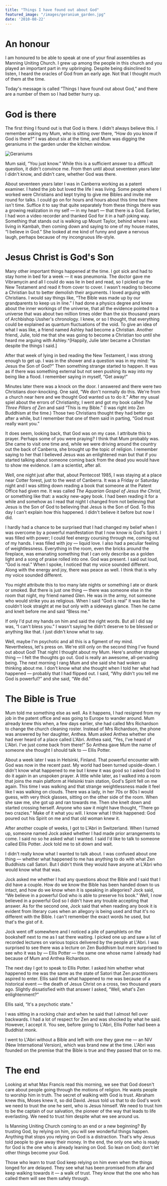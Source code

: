 ```yaml
---
title: "Things I have found out about God"
featured_image: "/images/geranium_garden.jpg"
date: '2010-08-22'
---
```



# An honour

I am honoured to be able to speak at one of your final assemblies as Manning Uniting Church. I grew up among the people in this church and you played an important part in my upbringing. Despite being disinclined to listen, I heard the oracles of God from an early age. Not that I thought much of them at the time.

Today's message is called “Things I have found out about God,” and there are a number of them so I had better hurry up.

# God is there

The first thing I found out is that God is there. I didn't always believe this. I remember asking my Mum, who is sitting over there, “How do you know if God is there?” I was about six at the time, and Mum was digging the geraniums in the garden under the kitchen window.

![Geraniums](/images/geranium_garden.jpg)

Mum said, “You just know.” While this is a sufficient answer to a difficult question, it didn't convince me. From then until about seventeen years later I didn't know, and didn't care, whether God was there.

About seventeen years later I was in Canberra working as a patent examiner. I hated the job but loved the life I was living. Some people where I worked were Christians and kept trying to give me Bibles and invite me round for talks. I could go on for hours and hours about this time but there isn't time. Suffice it to say that quite separately from these things there was a growing realization in my self — in my heart — that there is a God. Earlier, I had won a video recorder and thanked God for it in a half-joking way. Something that stands out is walking up Mount Taylor, behind where I was living in Kambah, then coming down and saying to one of my house mates, “I believe in God.” She looked at me kind of funny and gave a nervous laugh, perhaps because of my incongruous life-style.

# Jesus Christ is God's Son

Many other important things happened at the time. I got sick and had to stay home in bed for a week — it was pneumonia. The doctor gave me Vibramycin and all I could do was lie in bed and read, so I picked up the New Testament and read it from cover to cover. I wasn't reading to become a Christian but to better demolish their arguments. I loved arguing with Christians. I would say things like, “The Bible was made up by our grandparents to keep us in line.” I had done a physics degree and knew about the inner workings of the universe, that all the evidence pointed to a universe that was about two million times older than the six thousand years of Archbishop Ussher's chronology. I knew, or so I thought, that everything could be explained as quantum fluctuations of the void. To give an idea of what I was like, a friend named Ashley had become a Christian. Another friend, Julie, told me that she was going to become a Christian too until she heard me arguing with Ashley.^[Happily, Julie later became a Christian despite the things I said.]

After that week of lying in bed reading the New Testament, I was strong enough to get up. I was in the shower and a question was in my mind: “Is Jesus the Son of God?” Then something strange started to happen. It was as if there was something external but not seen pushing its way into my being like a flood. I remember saying in myself, “Get away!”

Minutes later there was a knock on the door. I answered and there were two Christians door-knocking. One said, “We don't normally do this. We're from a church near here and we thought God wanted us to do it.” After my usual spiel about the errors of Christianity, I went and got my book called *The Three Pillars of Zen* and said “This is my Bible.” (I was right into Zen Buddhism at the time.) Those two Christians thought they had better go after a while, but I remember that one of them said in parting, “God must really want you.”

It does seem, looking back, that God was on my case. I attribute this to prayer. Perhaps some of you were praying? I think that Mum probably was. She came to visit one time and, while we were driving around the country out the back of Canberra, she brought up the topic of religion. I remember saying to her that I believed Jesus was an enlightened man but that if you started talking about someone coming back from the dead you would have to show me evidence. I am a scientist, after all.

Well, one night just after that, about Pentecost 1985, I was staying at a place near Cotter forest, just to the west of Canberra. It was a Friday or Saturday night and I was sitting down reading a book that someone at the Patent Office had given me. It was called *The Aquarian Gospel of Jesus the Christ*, or something like that: a wacky new-agey book. I had been reading it for a while and somehow as I read that night I changed from not believing that Jesus is the Son of God to believing that Jesus is the Son of God. To this day I can't explain how this happened. I didn't believe it before but now I did.

I hardly had a chance to be surprised that I had changed my belief when I was overcome by a powerful manifestation that I now know is God's Spirit. I was filled with power; I could feel energy coursing through me, coming out of my hands. I was filled with joy — liquid love. I also had a peculiar feeling of weightlessness. Everything in the room, even the bricks around the fireplace, was emanating something that I can only describe as a golden light and a song of praise rolled into one. God was present. I said out loud, “God is real.” When I spoke, I noticed that my voice sounded different. Along with the energy and joy, there was peace as well. I think that is why my voice sounded different.

You might attribute this to too many late nights or something I ate or drank or smoked. But there is just one thing — there was someone else in the room that night, my friend named Glen. He was in the army, not someone who would strike you as religious. When I said “God is real” it was like he couldn't look straight at me but only with a sideways glance. Then he came and knelt before me and said “Bless me.”

If only I'd put my hands on him and said the right words. But all I did say was, “I can't bless you.” I wasn't saying he didn't deserve to be blessed or anything like that. I just didn't know what to say.

Well, maybe I'm psychotic and all this is a figment of my mind. Nevertheless, let's press on. We're still only on the second thing I've found out about God! That night I thought about my Mum. Here's another strange thing — I felt the thoughts go out. God is really an awesome, all-pervading being. The next morning I rang Mum and she said she had woken up thinking about me. I don't know what she thought when I told her what had happened — probably that I had flipped out. I said, “Why didn't you tell me God is powerful?” and she said, “We did.”

# The Bible is True

Mum told me something else as well. As it happens, I had resigned from my job in the patent office and was going to Europe to wander around. Mum already knew this when, a few days earlier, she had called Mrs Richardson to change the church cleaning roster. Instead of Mrs Richardson, the phone was answered by her daughter, Anthea. Mum asked Anthea whether she had ever heard of a place called L'Abri. Anthea said, “Yes, I've heard of L'Abri. I've just come back from there!” So Anthea gave Mum the name of someone she thought I should talk to — Ellis Potter.

About a week later I was in Helsinki, Finland. That powerful encounter with God was now in the recent past. My world had been turned upside-down. I didn't know what happened to me but I knew it was good so I asked God to do it again in an unspoken prayer. A little while later, as I walked into a room that joins the main platform at Helsinki train station, God's Spirit fell on me again. This time I was walking and that strange weightlessness made it feel like I was walking on clouds. There was a lady, in her 70s or 80s I would guess, with very thick glasses, sitting on the other side of the room. When she saw me, she got up and ran towards me. Then she knelt down and started crossing herself. Anyone who saw it might have thought, “There go two crazies.” Make of it what you will. I know what I think happened: God poured out his Spirit on me and that old woman knew it.

After another couple of weeks, I got to L'Abri in Switzerland. When I turned up, someone named Jock asked whether I had made prior arrangements to come. I said no so he asked what I wanted. I said I'd like to talk to someone called Ellis Potter. Jock told me to sit down and wait.

I didn't really know what I wanted to talk about. I was confused about one thing — whether what happened to me has anything to do with what Zen Buddhists call Satori. But I didn't think they would have anyone at L'Abri who would know what that was.

Jock asked me whether I had any questions about the Bible and I said that I did have a couple. How do we know the Bible has been handed down to us intact, and how do we know when it is speaking in allegories? Jock said, “We believe in a powerful God who is able to preserve his book.” Well, I now believed in a powerful God so I didn't have any trouble accepting that answer. As for the second one, Jock said that when reading any book it is evident from literary cues when an allegory is being used and that it's no different with the Bible. I can't remember the exact words he used, but that's the gist of it.

Jock went off somewhere and I noticed a pile of pamphlets on the bookshelf next to me as I sat there waiting. I picked one up and saw a list of recorded lectures on various topics delivered by the people at L'Abri. I was surprised to see there was a lecture on Zen Buddhism but more surprised to see who it was by — Ellis Potter — the same one whose name I already had because of Mum and Anthea Richardson.

The next day I got to speak to Ellis Potter. I asked him whether what happened to me was the same as the state of Satori that Zen practitioners aspired to enter. Ellis said that what happened to me was because of a historical event — the death of Jesus Christ on a cross, two thousand years ago. Slightly dissatisfied with that answer I asked, “Well, what's Zen enlightenment?”

Ellis said, “It's a psychotic state.”

I was sitting in a rocking chair and when he said that I almost fell over backwards. I had a lot of respect for Zen and was shocked by what he said. However, I accept it. You see, before going to L'Abri, Ellis Potter had been a Buddhist monk.

I went to L'Abri without a Bible and left with one they gave me — an NIV (New International Version), which was brand new at the time. L'Abri was founded on the premise that the Bible is true and they passed that on to me.

# The end

Looking at what Max Francis read this morning, we see that God doesn't care about people going through the motions of religion. He wants people to worship him in truth. The secret of walking with God is trust. Abraham knew this, Moses knew it, so did David. Jesus told us that to do God's work we need to trust the one he sent, who is Jesus himself. We need to trust him to be the captain of our salvation, the pioneer of the way that leads to life everlasting. We need to trust him despite what we see around us.

Is Manning Uniting Church coming to an end or a new beginning? By trusting God, by relying on him, you will see wonderful things happen. Anything that stops you relying on God is a distraction. That's why Jesus told people to give away their money. In the end, the only one who is ready for God is the one who is already leaning on God. So lean on God; don't let other things become your God.

Those who learn to trust God keep relying on him even when the things longed for are delayed. They see what has been promised from afar and keep walking towards it — a walk of trust. They know that the one who has called them will see them safely through.
